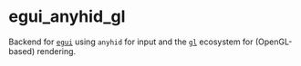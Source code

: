 # egui_anyhid_gl

Backend for [`egui`](https://docs.rs/egui/latest/egui/) using `anyhid` for input and the [`gl`](https://docs.rs/gl/latest/gl/) ecosystem for (OpenGL-based) rendering.
